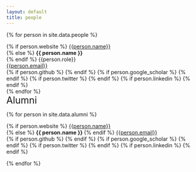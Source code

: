 ```yaml
---
layout: default
title: people
---
```


{% for person in site.data.people %}

<div class="gravatar" style="background-image: url(./assets/img/{{ person.image }})"></div>   
<div class="info-person">
        {% if person.website %}
                <a href="{{person.website}}" title="Personal website">{{person.name}}</a>  <br />
        {% else %}
                <b>{{ person.name }} </b> <br /> 
        {% endif %}
        {{person.role}}  <br />
        <a href="mailto:{{person.email}}">{{person.email}}</a> <br />
        <div class="social">
                {% if person.github %}
                        <a href="https://github.com/{{person.github}}" title="Fork me on GitHub"><i class="icon-github-circled"></i></a> 
                {% endif %}
                {% if person.google_scholar %}
                        <a href="{{person.google_scholar}}" title="Google Scholar profile"><i class="ai ai-google-scholar-square fa-3x"></i></a>
                {% endif %}
                {% if person.twitter %}
                        <a href="https://twitter.com/{{person.twitter}}" title="Connect with me on Twitter"><i class="icon-twitter"></i></a>
                {% endif %}
                {% if person.linkedin %}
                        <a href="https://linkedin.com/in/{{person.linkedin}}" title="Connect with me on Linkedin"><i class="icon-linkedin-squared"></i></a>
                {% endif %}
        </div>
</div>
{% endfor %}

<div style="font-size:25px;">
        Alumni
</div>

{% for person in site.data.alumni %}

<div class="alumni" style="background-image: url(./assets/img/{{ person.image }})"></div>   
<div class="info-alumni">
        {% if person.website %}
                <a href="{{person.website}}" title="Personal website">{{person.name}}</a>  <br />
        {% else %}
                <b>{{ person.name }} </b> 
        {% endif %}
        <a href="mailto:{{person.email}}">{{person.email}}</a>
        <div class="social">
                {% if person.github %}
                        <a href="https://github.com/{{person.github}}" title="Fork me on GitHub"><i class="icon-github-circled"></i></a> 
                {% endif %}
                {% if person.google_scholar %}
                        <a href="{{person.google_scholar}}" title="Google Scholar profile"><i class="ai ai-google-scholar-square fa-3x"></i></a>
                {% endif %}
                {% if person.twitter %}
                        <a href="https://twitter.com/{{person.twitter}}" title="Connect with me on Twitter"><i class="icon-twitter"></i></a>
                {% endif %}
                {% if person.linkedin %}
                        <a href="https://linkedin.com/in/{{person.linkedin}}" title="Connect with me on Linkedin"><i class="icon-linkedin-squared"></i></a>
                {% endif %}
        </div>
</div>

{% endfor %}

